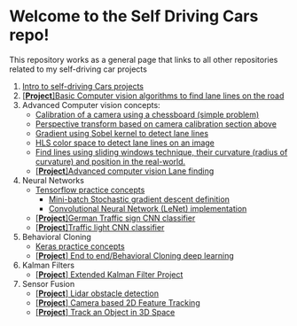 # Welcome to the Self Driving Cars repo!

This repository works as a general page that links to all other repositories related to my self-driving car projects

1. [Intro to self-driving Cars projects](https://github.com/CheloGE/Intro_to_self_driving_cars)
2. [[**Project**]Basic Computer vision algorithms to find lane lines on the road](https://github.com/CheloGE/CarND-LaneLines-P1)
3. Advanced Computer vision concepts:
    * [Calibration of a camera using a chessboard (simple problem)](https://github.com/CheloGE/CarND-Camera-Calibration)
    * [Perspective transform based on camera calibration section above](https://github.com/CheloGE/CarND-Undistort_and_transform_perspective)
    * [Gradient using Sobel kernel to detect lane lines](https://github.com/CheloGE/CarND-Tinker_with_Sobel_operator)
    * [HLS color space to detect lane lines on an image](https://github.com/CheloGE/CarND-HSL_color_space_threshold)
    * [Find lines using sliding windows technique, their curvature (radius of curvature) and position in the real-world.](https://github.com/CheloGE/CarND-Finding_Lines_shape_position)
    * [[**Project**]Advanced computer vision Lane finding](https://github.com/CheloGE/CarND-Advanced-Lane-Lines)
4. Neural Networks
    * [Tensorflow practice concepts](https://github.com/CheloGE/CarND-TensorFlow)
        * [Mini-batch Stochastic gradient descent definition](https://github.com/CheloGE/CarND-TensorFlow/blob/master/mini%20batch%20SGD%20(mnist%20DataSet).ipynb)
        * [Convolutional Neural Network (LeNet) implementation](https://github.com/CheloGE/CarND-TensorFlow/blob/master/CNN%20implementation%20(LeNet).ipynb)
    * [[**Project**]German Traffic sign CNN classifier](https://github.com/CheloGE/CarND-Traffic-Sign-Classifier-Project)
    * [[**Project**]Traffic light CNN classifier](https://github.com/CheloGE/CarND-Traffic-Light-Classifier)
5. Behavioral Cloning
    * [Keras practice concepts](https://github.com/CheloGE/CarND-Keras)
    * [[**Project**] End to end/Behavioral Cloning deep learning](https://github.com/CheloGE/CarND-Behavioral_Cloning-Project)
6. Kalman Filters
    * [[**Project**] Extended Kalman Filter Project](https://github.com/CheloGE/CarND-Extended-Kalman-Filter-Project)
7. Sensor Fusion
    * [[**Project**] Lidar obstacle detection](https://github.com/CheloGE/Lidar_obstacle_detection)
    * [[**Project**] Camera based 2D Feature Tracking](https://github.com/CheloGE/Camera_based_2D_Feature_Tracking)
    * [[**Project**] Track an Object in 3D Space](https://github.com/CheloGE/Track_an_object_in_3D_space)
    
